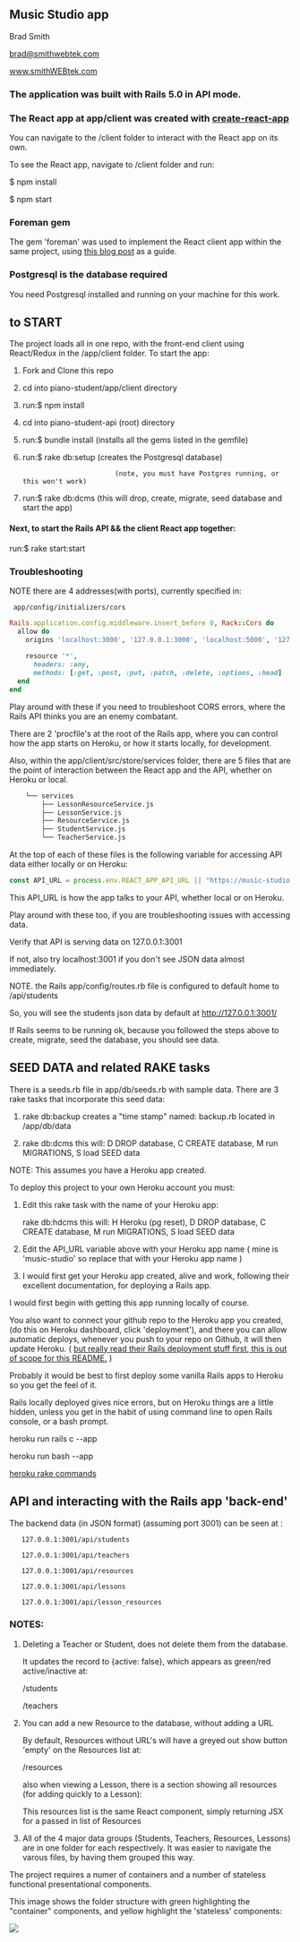 ## Music Studio app

Brad Smith 

brad@smithwebtek.com

www.smithWEBtek.com

### The application was built with Rails 5.0 in API mode.

### The React app at app/client was created with [**create-react-app**](https://github.com/facebook/create-react-app)

You can navigate to the /client folder to interact with the React app on its own.

To see the React app, navigate to /client folder and run:

$ npm install

$ npm start

### Foreman gem
The gem 'foreman' was used to implement the React client app within the same project, using [this blog post](https://www.fullstackreact.com/articles/how-to-get-create-react-app-to-work-with-your-rails-api/) as a guide. 


### Postgresql is the database required
You need Postgresql installed and running on your machine for this work.


## to START
The project loads all in one repo, with the front-end client using React/Redux in the /app/client folder. To start the app:

1. Fork and Clone this repo

2. cd into piano-student/app/client directory

3. run:$   npm install

4. cd into piano-student-api  (root) directory

5. run:$   bundle install     (installs all the gems listed in the gemfile)

6. run:$   rake db:setup      (creates the Postgresql database)

                              (note, you must have Postgres running, or this won't work)   

7. run:$   rake db:dcms        (this will drop, create, migrate, seed database and start the app)

#### Next, to start the Rails API && the client React app together:

run:$  rake start:start




### Troubleshooting 
NOTE there are 4 addresses(with ports), currently specified in:

     app/config/initializers/cors

```ruby
Rails.application.config.middleware.insert_before 0, Rack::Cors do
  allow do
    origins 'localhost:3000', '127.0.0.1:3000', 'localhost:5000', '127.0.0.1:5000' 
  
    resource '*',
      headers: :any,
      methods: [:get, :post, :put, :patch, :delete, :options, :head]
  end
end
```

Play around with these if you need to troubleshoot CORS errors, where the Rails API thinks you are an enemy combatant.

There are 2 'procfile's at the root of the Rails app, where you can control how the app starts on Heroku, or how it starts locally, for development. 

Also, within the app/client/src/store/services folder, there are 5 files that are the point of interaction between the React app and the API, whether on Heroku or local.

```bash
    └── services
        ├── LessonResourceService.js
        ├── LessonService.js
        ├── ResourceService.js
        ├── StudentService.js
        └── TeacherService.js
```

At the top of each of these files is the following variable for accessing API data either locally or on Heroku:

```javascript
const API_URL = process.env.REACT_APP_API_URL || "https://music-studio.herokuapp.com/api"
```

This API_URL is how the app talks to your API, whether local or on Heroku.

Play around with these too, if you are troubleshooting issues with accessing data. 

Verify that API is serving data on 127.0.0.1:3001

If not, also try localhost:3001 if you don't see JSON data almost immediately. 

NOTE. the Rails  app/config/routes.rb file is configured to default home to  /api/students

So, you will see the students json data by default at http://127.0.0.1:3001/

If Rails seems to be running ok, because you followed the steps above to create, migrate, seed the database, you should see data. 





## SEED DATA and related RAKE tasks
There is a seeds.rb file in app/db/seeds.rb with sample data.
There are 3 rake tasks that incorporate this seed data:

1.  rake db:backup
    creates a "time stamp" named: backup<time as number>.rb
    located in /app/db/data

2.  rake db:dcms
    this will: D DROP database, C CREATE database, M run MIGRATIONS, S load SEED data

NOTE: This assumes you have a Heroku app created. 

To deploy this project to your own Heroku account you must: 

1. Edit this rake task with the name of your Heroku app:

   rake db:hdcms
    this will: H Heroku (pg reset), D DROP database, C CREATE database, M run MIGRATIONS, S load SEED data

2. Edit the API_URL variable above with your Heroku app name ( mine is 'music-studio' so replace that with your Heroku app name )

3. I would first get your Heroku app created, alive and work, following their excellent documentation, for deploying a Rails app. 

  I would first begin with getting this app running locally of course. 

  You also want to connect your github repo to the Heroku app you created, (do this on Heroku dashboard, click 'deployment'), and there you can allow automatic deploys, whenever you push to your repo on Github, it will then update Heroku.  ( [but really read their Rails deployment stuff first, this is out of scope for this README.](https://devcenter.heroku.com/articles/getting-started-with-rails4) )

  Probably it would be best to first deploy some vanilla Rails apps to Heroku so you get the feel of it. 

  Rails locally deployed gives nice errors, but on Heroku things are a little hidden, unless you get in the habit of using command line to open Rails console, or a bash prompt.  

  heroku run rails c --app <your-app-name-if-you-have-more-than-one-app-deployed> 

  heroku run bash --app <your-app-name-if-you-have-more-than-one-app-deployed> 
  
  [heroku rake commands](https://devcenter.heroku.com/articles/rake)



## API and interacting with the Rails app 'back-end'
The backend data (in JSON format) (assuming port 3001) can be seen at :

       127.0.0.1:3001/api/students

       127.0.0.1:3001/api/teachers

       127.0.0.1:3001/api/resources

       127.0.0.1:3001/api/lessons

       127.0.0.1:3001/api/lesson_resources
	

### NOTES: 

1.  Deleting a Teacher or Student, does not delete them from the database.

    It updates the record to {active: false}, which appears as green/red active/inactive at:

      /students

      /teachers

2.  You can add a new Resource to the database, without adding a URL

    By default, Resources without URL's will have a greyed out show button 'empty' on the Resources list at:

      /resources
    
      also when viewing a Lesson, there is a section showing all resources (for adding quickly to a Lesson):
    
      This resources list is the same React component, simply returning JSX for a passed in list of Resources

3.  All of the 4 major data groups (Students, Teachers, Resources, Lessons) are in one folder for each respectively. It was easier to navigate the varous files, by having them grouped this way. 

The project requires a numer of containers and a number of stateless functional presentational components. 

This image shows the folder structure with green highlighting the "container" components, and yellow highlight the 'stateless' components:

![](http://res.cloudinary.com/smithwebtek/image/upload/v1516839958/music-studio/container-component-list.png)